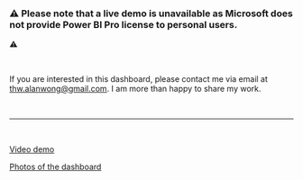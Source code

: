 ### ⚠️  Please note that a live demo is unavailable as Microsoft does not provide Power BI Pro license to personal users. 
 ⚠️ 

<br/>

If you are interested in this dashboard, please contact me via email at thw.alanwong@gmail.com. I am more than happy to share my work.

<br/>

---

<br/>


[Video demo](https://youtu.be/rMdJvjt3hBs)

[Photos of the dashboard](https://github.com/alanwong626/Stock-Market-PowerBI/tree/main/demo/Photo%20demo/Dashboard%20Snapshots.pdf)

